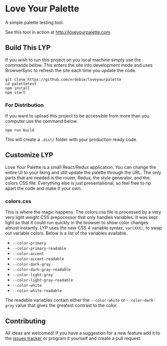 # Love Your Palette

A simple palette testing tool.

See this tool in action at http://loveyourpalette.com.

## Build This LYP

If you wish to run this project on you local machine simply use the commands below. This enters the site into development mode and uses BrowserSync to refresh the site each time you update the code.

```shell
git clone https://github.com/nrdobie/loveyourpalette
cd palettetest
npm install
npm start
```

### For Distribution

If you want to upload this project to be accessible from more than you computer use the command below.

```shell
npm run build
```

This will create a `.dist/` folder with your production ready code.

## Customize LYP

Love Your Palette is a small React/Redux application. You can change the entire UI to your liking and still update the palette through the URL. The only parts that are needed is the router, Redux, the style generator, and the colors CSS file. Everything else is just presentational, so feel free to rip apart the code and make it your own.

### colors.css

This is where the magic happens. The colors.css file is processed by a very very light weight CSS prepocessor that only handles variables. It was kept light so that it could run quickly in the browser to show color changes almost instantly. LYP uses the new CSS 4 variable syntax, `var(XXX)`, to swap out variable colors. Below is a list of the variables available.

* `--color-primary`
* `--color-primary-readable`
* `--color-accent`
* `--color-accent-readable`
* `--color-dark-gray`
* `--color-dark-gray-readable`
* `--color-light-gray`
* `--color-light-gray-readable`
* `--color-white`
* `--color-white-readable`

The readable variables contain either the `--color-white` or `--color-dark-gray` value that gives the greatest contrast to the color.

## Contributing

All ideas are welcomed! If you have a suggestion for a new feature add it to the [issues tracker](https://github.com/nrdobie/loveyourpalette/issues) or program it yourself and create a pull request.
